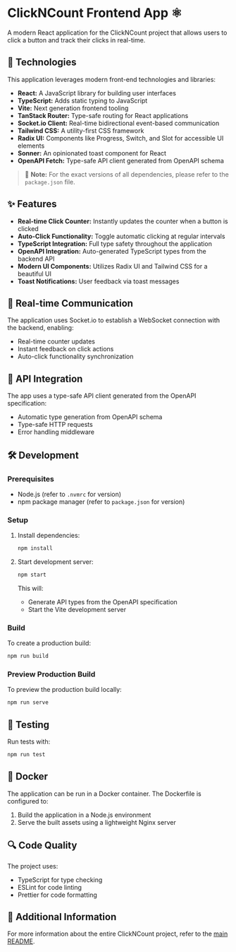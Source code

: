 # ClickNCount Frontend App ⚛️

A modern React application for the ClickNCount project that allows users to click a button and track their clicks in real-time.

## 🚀 Technologies

This application leverages modern front-end technologies and libraries:

- **React:** A JavaScript library for building user interfaces
- **TypeScript:** Adds static typing to JavaScript
- **Vite:** Next generation frontend tooling
- **TanStack Router:** Type-safe routing for React applications
- **Socket.io Client:** Real-time bidirectional event-based communication
- **Tailwind CSS:** A utility-first CSS framework
- **Radix UI:** Components like Progress, Switch, and Slot for accessible UI elements
- **Sonner:** An opinionated toast component for React
- **OpenAPI Fetch:** Type-safe API client generated from OpenAPI schema

> 📝 **Note:** For the exact versions of all dependencies, please refer to the `package.json` file.

## ✨ Features

- **Real-time Click Counter:** Instantly updates the counter when a button is clicked
- **Auto-Click Functionality:** Toggle automatic clicking at regular intervals
- **TypeScript Integration:** Full type safety throughout the application
- **OpenAPI Integration:** Auto-generated TypeScript types from the backend API
- **Modern UI Components:** Utilizes Radix UI and Tailwind CSS for a beautiful UI
- **Toast Notifications:** User feedback via toast messages

## 🔄 Real-time Communication

The application uses Socket.io to establish a WebSocket connection with the backend, enabling:

- Real-time counter updates
- Instant feedback on click actions
- Auto-click functionality synchronization

## 🔗 API Integration

The app uses a type-safe API client generated from the OpenAPI specification:

- Automatic type generation from OpenAPI schema
- Type-safe HTTP requests
- Error handling middleware

## 🛠️ Development

### Prerequisites

- Node.js (refer to `.nvmrc` for version)
- npm package manager (refer to `package.json` for version)

### Setup

1. Install dependencies:

   ```bash
   npm install
   ```

2. Start development server:
   ```bash
   npm start
   ```
   This will:
   - Generate API types from the OpenAPI specification
   - Start the Vite development server

### Build

To create a production build:

```bash
npm run build
```

### Preview Production Build

To preview the production build locally:

```bash
npm run serve
```

## 🧪 Testing

Run tests with:

```bash
npm run test
```

## 🐳 Docker

The application can be run in a Docker container. The Dockerfile is configured to:

1. Build the application in a Node.js environment
2. Serve the built assets using a lightweight Nginx server

## 🔍 Code Quality

The project uses:

- TypeScript for type checking
- ESLint for code linting
- Prettier for code formatting

## 📝 Additional Information

For more information about the entire ClickNCount project, refer to the [main README](../README.md).

